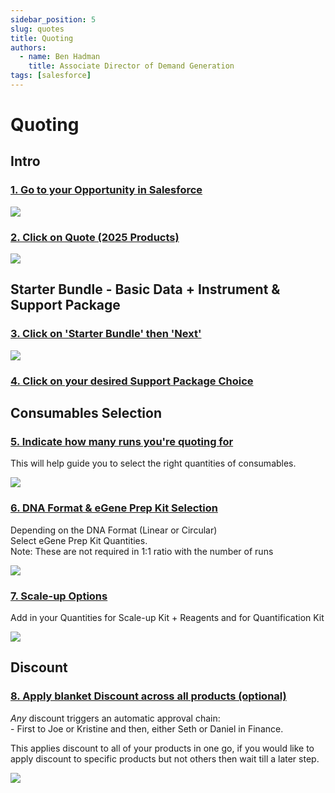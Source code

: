 ```yaml
---
sidebar_position: 5
slug: quotes
title: Quoting
authors:
  - name: Ben Hadman
    title: Associate Director of Demand Generation
tags: [salesforce]
---
```


# Quoting

Intro
-----

### [1\. Go to your Opportunity in Salesforce](https://nuclera.lightning.force.com/lightning/r/Opportunity/006Sq00000HVxrdIAD/view)

![](https://dubble-prod-01.s3.amazonaws.com/assets/64c54947-074d-4451-8e6f-76c69e9008f4.png?1)

### [2\. Click on Quote (2025 Products)](https://nuclera.lightning.force.com/lightning/r/Opportunity/006Sq00000HVxrdIAD/view)

![](https://d3q7ie80jbiqey.cloudfront.net/media/image/zoom/592f772e-e66b-4236-84d4-5bd14cb0c520/1.5/0/0?1)

Starter Bundle - Basic Data + Instrument & Support Package
----------------------------------------------------------

### [3\. Click on 'Starter Bundle' then 'Next'](https://nuclera.lightning.force.com/lightning/r/Opportunity/006Sq00000HVxrdIAD/view)

![](https://d3q7ie80jbiqey.cloudfront.net/media/image/zoom/9d5693b3-eb5b-4f6f-9b80-c050fe97fdb9/1.5/0/98.638309270961?1)

### [4\. Click on your desired Support Package Choice](https://nuclera.lightning.force.com/lightning/r/Opportunity/006Sq00000HVxrdIAD/view)

Consumables Selection
---------------------

### [5\. Indicate how many runs you're quoting for](https://nuclera.lightning.force.com/lightning/r/Opportunity/006Sq00000HVxrdIAD/view)

This will help guide you to select the right quantities of consumables.

![](https://d3q7ie80jbiqey.cloudfront.net/media/image/zoom/7db02312-ad2d-44eb-a99b-254fa4dc28ea/1.5480651953215/0/20.505447083867?1)

### [6\. DNA Format & eGene Prep Kit Selection](https://nuclera.lightning.force.com/lightning/r/Opportunity/006Sq00000HVxrdIAD/view)

Depending on the DNA Format (Linear or Circular)  
Select eGene Prep Kit Quantities.  
Note: These are not required in 1:1 ratio with the number of runs

![](https://d3q7ie80jbiqey.cloudfront.net/media/image/zoom/d962c26f-f53d-4716-96ae-431f48e30513/1.5/0/53.440504017978?1)

### [7\. Scale-up Options](https://nuclera.lightning.force.com/lightning/r/Opportunity/006Sq00000HVxrdIAD/view)

Add in your Quantities for Scale-up Kit + Reagents and for Quantification Kit

![](https://d3q7ie80jbiqey.cloudfront.net/media/image/zoom/8ad825be-6e7e-4279-872f-993cefb3ac6b/1.0708633092178/0/50.631164241647?1)

Discount
--------

### [8\. Apply blanket Discount across all products (optional)](https://nuclera.lightning.force.com/lightning/r/Opportunity/006Sq00000HVxrdIAD/view)

_Any_ discount triggers an automatic approval chain:  
\- First to Joe or Kristine and then, either Seth or Daniel in Finance.

This applies discount to all of your products in one go, if you would like to apply discount to specific products but not others then wait till a later step.

![](https://d3q7ie80jbiqey.cloudfront.net/media/image/zoom/bdb4d6a1-493c-4927-8dae-4ba08360f8d1/1.0480651953215/33.26192304492/55.784936479129?1)
